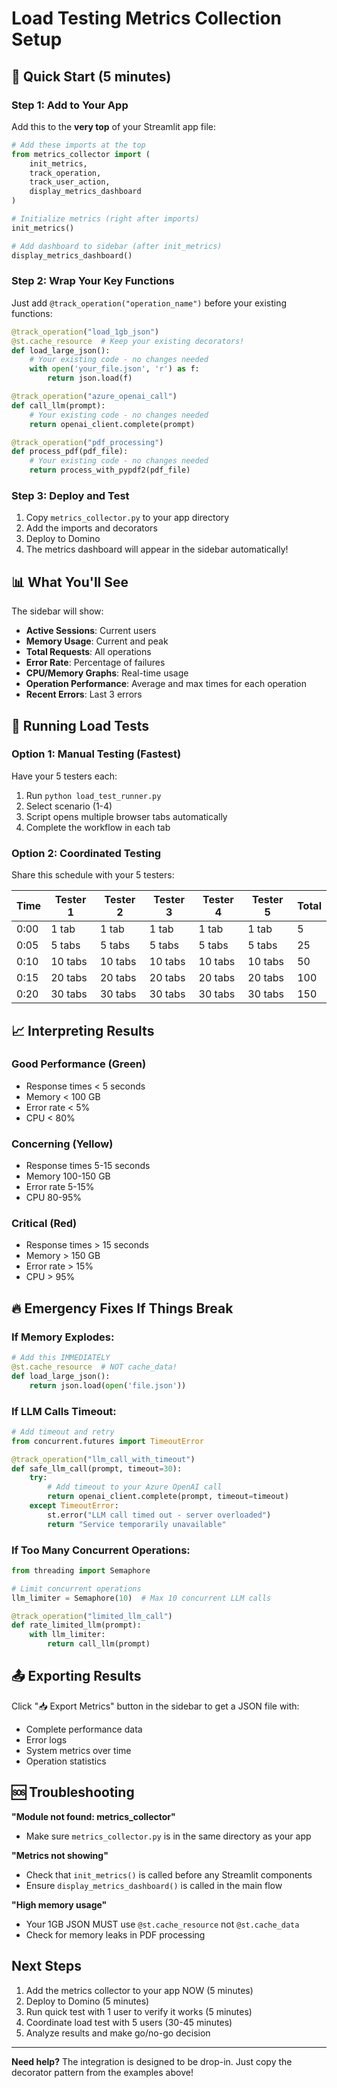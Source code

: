 # Load Testing Metrics Collection Setup

## 🚀 Quick Start (5 minutes)

### Step 1: Add to Your App

Add this to the **very top** of your Streamlit app file:

```python
# Add these imports at the top
from metrics_collector import (
    init_metrics,
    track_operation,
    track_user_action,
    display_metrics_dashboard
)

# Initialize metrics (right after imports)
init_metrics()

# Add dashboard to sidebar (after init_metrics)
display_metrics_dashboard()
```

### Step 2: Wrap Your Key Functions

Just add `@track_operation("operation_name")` before your existing functions:

```python
@track_operation("load_1gb_json")
@st.cache_resource  # Keep your existing decorators!
def load_large_json():
    # Your existing code - no changes needed
    with open('your_file.json', 'r') as f:
        return json.load(f)

@track_operation("azure_openai_call")
def call_llm(prompt):
    # Your existing code - no changes needed
    return openai_client.complete(prompt)

@track_operation("pdf_processing")
def process_pdf(pdf_file):
    # Your existing code - no changes needed
    return process_with_pypdf2(pdf_file)
```

### Step 3: Deploy and Test

1. Copy `metrics_collector.py` to your app directory
2. Add the imports and decorators
3. Deploy to Domino
4. The metrics dashboard will appear in the sidebar automatically!

## 📊 What You'll See

The sidebar will show:
- **Active Sessions**: Current users
- **Memory Usage**: Current and peak
- **Total Requests**: All operations
- **Error Rate**: Percentage of failures
- **CPU/Memory Graphs**: Real-time usage
- **Operation Performance**: Average and max times for each operation
- **Recent Errors**: Last 3 errors

## 🧪 Running Load Tests

### Option 1: Manual Testing (Fastest)
Have your 5 testers each:
1. Run `python load_test_runner.py`
2. Select scenario (1-4)
3. Script opens multiple browser tabs automatically
4. Complete the workflow in each tab

### Option 2: Coordinated Testing
Share this schedule with your 5 testers:

| Time | Tester 1 | Tester 2 | Tester 3 | Tester 4 | Tester 5 | Total |
|------|----------|----------|----------|----------|----------|-------|
| 0:00 | 1 tab | 1 tab | 1 tab | 1 tab | 1 tab | 5 |
| 0:05 | 5 tabs | 5 tabs | 5 tabs | 5 tabs | 5 tabs | 25 |
| 0:10 | 10 tabs | 10 tabs | 10 tabs | 10 tabs | 10 tabs | 50 |
| 0:15 | 20 tabs | 20 tabs | 20 tabs | 20 tabs | 20 tabs | 100 |
| 0:20 | 30 tabs | 30 tabs | 30 tabs | 30 tabs | 30 tabs | 150 |

## 📈 Interpreting Results

### Good Performance (Green)
- Response times < 5 seconds
- Memory < 100 GB
- Error rate < 5%
- CPU < 80%

### Concerning (Yellow)
- Response times 5-15 seconds
- Memory 100-150 GB
- Error rate 5-15%
- CPU 80-95%

### Critical (Red)
- Response times > 15 seconds
- Memory > 150 GB
- Error rate > 15%
- CPU > 95%

## 🔥 Emergency Fixes If Things Break

### If Memory Explodes:
```python
# Add this IMMEDIATELY
@st.cache_resource  # NOT cache_data!
def load_large_json():
    return json.load(open('file.json'))
```

### If LLM Calls Timeout:
```python
# Add timeout and retry
from concurrent.futures import TimeoutError

@track_operation("llm_call_with_timeout")
def safe_llm_call(prompt, timeout=30):
    try:
        # Add timeout to your Azure OpenAI call
        return openai_client.complete(prompt, timeout=timeout)
    except TimeoutError:
        st.error("LLM call timed out - server overloaded")
        return "Service temporarily unavailable"
```

### If Too Many Concurrent Operations:
```python
from threading import Semaphore

# Limit concurrent operations
llm_limiter = Semaphore(10)  # Max 10 concurrent LLM calls

@track_operation("limited_llm_call")
def rate_limited_llm(prompt):
    with llm_limiter:
        return call_llm(prompt)
```

## 📤 Exporting Results

Click "📥 Export Metrics" button in the sidebar to get a JSON file with:
- Complete performance data
- Error logs
- System metrics over time
- Operation statistics

## 🆘 Troubleshooting

**"Module not found: metrics_collector"**
- Make sure `metrics_collector.py` is in the same directory as your app

**"Metrics not showing"**
- Check that `init_metrics()` is called before any Streamlit components
- Ensure `display_metrics_dashboard()` is called in the main flow

**"High memory usage"**
- Your 1GB JSON MUST use `@st.cache_resource` not `@st.cache_data`
- Check for memory leaks in PDF processing

## Next Steps

1. Add the metrics collector to your app NOW (5 minutes)
2. Deploy to Domino (5 minutes)  
3. Run quick test with 1 user to verify it works (5 minutes)
4. Coordinate load test with 5 users (30-45 minutes)
5. Analyze results and make go/no-go decision

---

**Need help?** The integration is designed to be drop-in. Just copy the decorator pattern from the examples above!